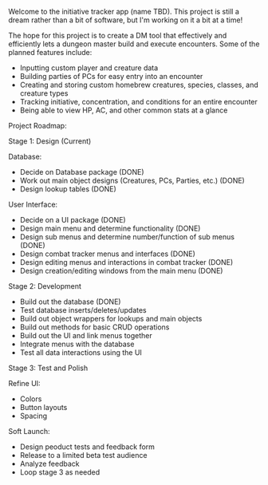 Welcome to the initiative tracker app (name TBD). This project is still a dream rather than a bit of software, but I'm working on it a bit at a time!

The hope for this project is to create a DM tool that effectively and efficiently lets a dungeon master build and execute encounters. 
Some of the planned features include:
  * Inputting custom player and creature data
  * Building parties of PCs for easy entry into an encounter
  * Creating and storing custom homebrew creatures, species, classes, and creature types
  * Tracking initiative, concentration, and conditions for an entire encounter
  * Being able to view HP, AC, and other common stats at a glance

Project Roadmap:

Stage 1: Design (Current)

  Database:
  * Decide on Database package (DONE)
  * Work out main object designs (Creatures, PCs, Parties, etc.) (DONE)
  * Design lookup tables (DONE)
  
  User Interface:
  * Decide on a UI package (DONE)
  * Design main menu and determine functionality (DONE)
  * Design sub menus and determine number/function of sub menus (DONE)
  * Design combat tracker menus and interfaces (DONE)
  * Design editing menus and interactions in combat tracker (DONE)
  * Design creation/editing windows from the main menu (DONE)

Stage 2: Development
  * Build out the database (DONE)
  * Test database inserts/deletes/updates
  * Build out object wrappers for lookups and main objects
  * Build out methods for basic CRUD operations
  * Build out the UI and link menus together
  * Integrate menus with the database
  * Test all data interactions using the UI

Stage 3: Test and Polish

  Refine UI:
  * Colors
  * Button layouts
  * Spacing

  Soft Launch:
  * Design peoduct tests and feedback form
  * Release to a limited beta test audience
  * Analyze feedback
  * Loop stage 3 as needed
